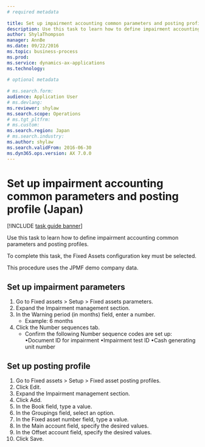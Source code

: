 ```yaml
--- 
# required metadata 
 
title: Set up impairment accounting common parameters and posting profile (Japan)
description: Use this task to learn how to define impairment accounting common parameters and posting profiles. 
author: ShylaThompson
manager: AnnBe 
ms.date: 09/22/2016
ms.topic: business-process 
ms.prod:  
ms.service: dynamics-ax-applications 
ms.technology:  
 
# optional metadata 
 
# ms.search.form:   
audience: Application User 
# ms.devlang:  
ms.reviewer: shylaw
ms.search.scope: Operations 
# ms.tgt_pltfrm:  
# ms.custom:  
ms.search.region: Japan
# ms.search.industry: 
ms.author: shylaw
ms.search.validFrom: 2016-06-30 
ms.dyn365.ops.version: AX 7.0.0 
---
```

# Set up impairment accounting common parameters and posting profile (Japan)

[!INCLUDE [task guide banner](../../includes/task-guide-banner.md)]

Use this task to learn how to define impairment accounting common parameters and posting profiles.



To complete this task, the Fixed Assets configuration key must be selected.



This procedure uses the JPMF demo company data.


## Set up impairment parameters
1. Go to Fixed assets > Setup > Fixed assets parameters.
2. Expand the Impairment management section.
3. In the Warning period (in months) field, enter a number.
    * Example: 6 months  
4. Click the Number sequences tab.
    * Confirm the following Number sequence codes are set up:  •Document ID for impairment  •Impairment test ID  •Cash generating unit number 

## Set up posting profile
1. Go to Fixed assets > Setup > Fixed asset posting profiles.
2. Click Edit.
3. Expand the Impairment management section.
4. Click Add.
5. In the Book field, type a value.
6. In the Groupings field, select an option.
7. In the Fixed asset number field, type a value.
8. In the Main account field, specify the desired values.
9. In the Offset account field, specify the desired values.
10. Click Save.

